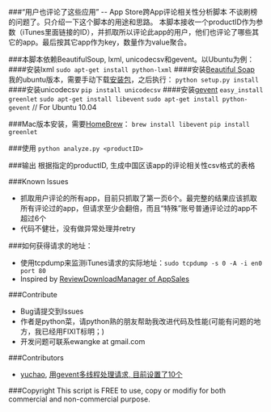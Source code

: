 ###“用户也评论了这些应用” -- App Store跨App评论相关性分析脚本
不谈刷榜的问题了。只介绍一下这个脚本的用途和思路。
本脚本接收一个productID作为参数（iTunes里面链接的ID），并抓取所以评论此app的用户，他们也评论了哪些其它的app。最后按其它app作为key，数量作为value聚合。

###本脚本依赖BeautifulSoup, lxml, unicodecsv和gevent。以Ubuntu为例：
####安装lxml
`sudo apt-get install python-lxml`
####安装[Beautiful Soap](http://www.crummy.com/software/BeautifulSoup/bs4/doc/#installing-beautiful-soup)
我的ubuntu版本，需要手动下载[安装包](http://www.crummy.com/software/BeautifulSoup/bs4/download/4.0/beautifulsoup4-4.0.0b3.tar.gz)，之后执行：
    `python setup.py install`
####安装unicodecsv
    `pip install unicodecsv`
####安装[gevent](http://www.gevent.org/intro.html#installation)
	`easy_install greenlet`
	`sudo apt-get install libevent`
    `sudo apt-get install python-gevent` // For Ubuntu 10.04

###Mac版本安装，需要[HomeBrew](http://mxcl.github.com/homebrew/)：
    `brew install libevent`
    `pip install greenlet`

###使用
`python analyze.py <productID>`

###输出
根据指定的productID, 生成中国区该app的评论相关性csv格式的表格

###Known Issues
* 抓取用户评论的所有app，目前只抓取了第一页6个。最完整的结果应该抓取所有评论过的app，但请求至少会翻倍，而且“特殊”账号普通评论过的app不超过6个
* 代码不健壮，没有做异常处理并retry

###如何获得请求的地址：
* 使用tcpdump来监测iTunes请求的实际地址：`sudo tcpdump -s 0 -A -i en0 port 80`
* Inspired by [ReviewDownloadManager of AppSales](https://github.com/omz/AppSales-Mobile/blob/master/Classes/ReviewDownloadManager.h)

###Contribute
* Bug请提交到Issues
* 作者是python菜，请python熟的朋友帮助我改进代码及性能(可能有问题的地方，我已经用FIXIT标明；)
* 开发问题可联系ewangke at gmail.com

###Contributors
* [yuchao](https://github.com/yuchao), [用gevent多线程处理请求, 目前设置了10个](https://github.com/ewangke/CustomersAlsoReviewed-AppStore/commit/011adcbf74c814be77a8e3f2cdaba62720aa296e)

###Copyright
This script is FREE to use, copy or modifiy for both commercial and non-commercial purpose.